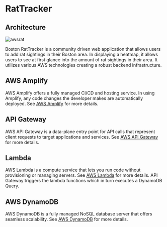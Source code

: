 # RatTracker

## Architecture
![awsrat](https://github.com/boydlm/RatTracker/assets/114845124/8b6f17c9-78ff-4e68-a499-19877c40c8c3)

Boston RatTracker is a community driven web application that allows users to add rat sightings in their Boston area. In displaying a heatmap, it allows users to see at first glance into the amount of rat sightings in their area. It utilizes various AWS technologies creating a robust backend infrastructure. 

## AWS Amplify 
AWS Amplify offers a fully managed CI/CD and hosting service. In using Amplify, any code changes the developer makes are automatically deployed. See [AWS Amplify](https://aws.amazon.com/amplify/?nc=sn&loc=0) for more details. 

## API Gateway 
AWS API Gateway is a data-plane entry point for API calls that represent client requests to target applications and services. See [AWS API Gateway](https://docs.aws.amazon.com/apigateway/) for more details.

## Lambda
AWS Lambda is a compute service that lets you run code without provisioning or managing servers. See [AWS Lambda](https://docs.aws.amazon.com/lambda/latest/dg/welcome.html) for more details. API Gateway triggers the lambda functions which in turn executes a DynamoDB Query.

## AWS DynamoDB 
AWS DynamoDB is a fully managed NoSQL database server that offers seamless scalability. See [AWS DynamoDB](https://docs.aws.amazon.com/lambda/latest/dg/with-ddb.html) for more details.